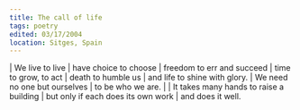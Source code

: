 ```yaml
---
title: The call of life
tags: poetry
edited: 03/17/2004
location: Sitges, Spain
---
```


| We live to live
| have choice to choose
| freedom to err and succeed
| time to grow, to act
| death to humble us
| and life to shine with glory.
| We need no one but ourselves
| to be who we are.
|
| It takes many hands to raise a building
| but only if each does its own work
| and does it well.

